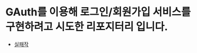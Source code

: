 # GAuth를 이용해 로그인/회원가입 서비스를 구현하려고 시도한 리포지터리 입니다.
+ [실패작](https://github.com/snowykte0426/GAuth_with_Springboot)
